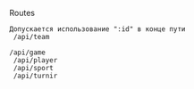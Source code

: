 Routes

<code>Допускается использование ":id" в конце пути<br>
/api/team<br>
/api/game<br>
/api/player<br>
/api/sport<br>
/api/turnir
</code>